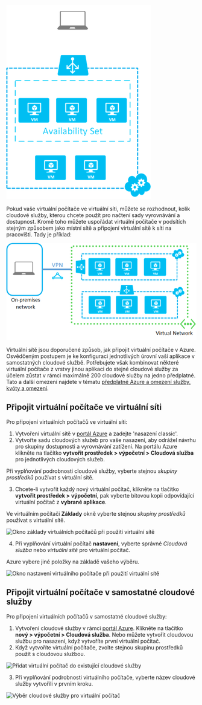 

![Virtuální počítače v samostatné cloudové služby](./media/virtual-machines-common-classic-connect-vms/CloudServiceExample.png)

Pokud vaše virtuální počítače ve virtuální síti, můžete se rozhodnout, kolik cloudové služby, kterou chcete použít pro načtení sady vyrovnávání a dostupnost. Kromě toho můžete uspořádat virtuální počítače v podsítích stejným způsobem jako místní sítě a připojení virtuální sítě k síti na pracovišti. Tady je příklad:

![Virtuální počítače ve virtuální síti](./media/virtual-machines-common-classic-connect-vms/VirtualNetworkExample.png)

Virtuální sítě jsou doporučené způsob, jak připojit virtuální počítače v Azure. Osvědčeným postupem je ke konfiguraci jednotlivých úrovní vaší aplikace v samostatných cloudové službě. Potřebujete však kombinovat některé virtuální počítače z vrstvy jinou aplikaci do stejné cloudové služby za účelem zůstat v rámci maximálně 200 cloudové služby na jedno předplatné. Tato a další omezení najdete v tématu [předplatné Azure a omezení služby, kvóty a omezení](../articles/azure-subscription-service-limits.md).

## <a name="connect-vms-in-a-virtual-network"></a>Připojit virtuální počítače ve virtuální síti
Pro připojení virtuálních počítačů ve virtuální síti:

1. Vytvoření virtuální sítě v [portál Azure](../articles/virtual-network/virtual-networks-create-vnet-classic-pportal.md) a zadejte 'nasazení classic'.
2. Vytvořte sadu cloudových služeb pro vaše nasazení, aby odrážel návrhu pro skupiny dostupnosti a vyrovnávání zatížení. Na portálu Azure klikněte na tlačítko **vytvořit prostředek > výpočetní > Cloudová služba** pro jednotlivých cloudových služeb.

  Při vyplňování podrobnosti cloudové služby, vyberte stejnou _skupiny prostředků_ používat s virtuální sítě.

3. Chcete-li vytvořit každý nový virtuální počítač, klikněte na tlačítko **vytvořit prostředek > výpočetní**, pak vyberte bitovou kopii odpovídající virtuální počítač z **vybrané aplikace**.

  Ve virtuálním počítači **Základy** okně vyberte stejnou _skupiny prostředků_ používat s virtuální sítě.

  ![Okno základy virtuálních počítačů při použití virtuální sítě](./media/virtual-machines-common-classic-connect-vms/CreateVM_Basics_VN.png)

4. Při vyplňování virtuální počítač **nastavení**, vyberte správné _Cloudová služba_ nebo _virtuální sítě_ pro virtuální počítač.

  Azure vybere jiné položky na základě vašeho výběru.

  ![Okno nastavení virtuálního počítače při použití virtuální sítě](./media/virtual-machines-common-classic-connect-vms/CreateVM_Settings_VN.png)


## <a name="connect-vms-in-a-standalone-cloud-service"></a>Připojit virtuální počítače v samostatné cloudové služby
Pro připojení virtuálních počítačů v samostatné cloudové služby:

1. Vytvoření cloudové služby v rámci [portál Azure](http://portal.azure.com). Klikněte na tlačítko **nový > výpočetní > Cloudová služba**. Nebo můžete vytvořit cloudovou službu pro nasazení, když vytvoříte první virtuální počítač.
2. Když vytvoříte virtuální počítače, zvolte stejnou skupinu prostředků použít s cloudovou službou.

  ![Přidat virtuální počítač do existující cloudové služby](./media/virtual-machines-common-classic-connect-vms/CreateVM_Basics_SA.png)

3.  Při vyplňování podrobnosti virtuálního počítače, vyberte název cloudové služby vytvořili v prvním kroku.

  ![Výběr cloudové služby pro virtuální počítač](./media/virtual-machines-common-classic-connect-vms/CreateVM_Settings_SA.png)
